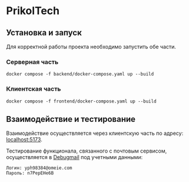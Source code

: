 # PrikolTech

## Установка и запуск
Для корректной работы проекта необходимо запустить обе части.

### Серверная часть
```
docker compose -f backend/docker-compose.yaml up --build 
```

### Клиентская часть
```
docker compose -f frontend/docker-compose.yaml up --build
```

## Взаимодействие и тестирование
Взаимодействие осуществляется через клиентскую часть по адресу: [localhost:5173](http://localhost:5173).

Тестирование функционала, связанного с почтовым сервисом, осуществляется в [Debugmail](https://app.debugmail.io/app/teams/linguine/projects/adventure-league) под учетными данными:
```
Логин: yph98384@omeie.com
Пароль: n7PepEHe6B
```